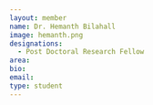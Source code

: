 ```yaml
---
layout: member
name: Dr. Hemanth Bilahall
image: hemanth.png
designations: 
  - Post Doctoral Research Fellow
area:
bio:
email:
type: student
---
```

